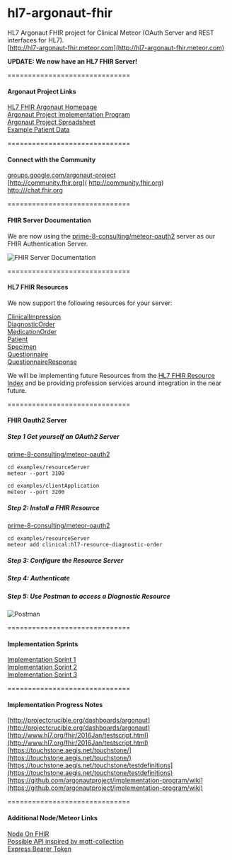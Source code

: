 # hl7-argonaut-fhir
HL7 Argonaut FHIR project for Clinical Meteor (OAuth Server and REST interfaces for HL7).    
[http://hl7-argonaut-fhir.meteor.com](http://hl7-argonaut-fhir.meteor.com)  

**UPDATE:  We now have an HL7 FHIR Server!**  


==============================
#### Argonaut Project Links

[HL7 FHIR Argonaut Homepage](http://argonautwiki.hl7.org/index.php?title=Main_Page)  
[Argonaut Project Implementation Program](http://www.hl7.org/documentcenter/public_temp_5CA28742-1C23-BA17-0CDCC42B408067A3/wg/argonaut/Argonaut%20Implementation%20Program%20Kickoff-24%20Feb%202015-v3.pdf)  
[Argonaut Project Spreadsheet](https://docs.google.com/spreadsheets/d/1mJRn7jHeED5SN-ZRhOh3V61wXmIKfaskQUF9nbUSkvY/edit)  
[Example Patient Data](http://hl7-fhir.github.io/overview-dev.html)  

==============================
#### Connect with the Community

[groups.google.com/argonaut-project](https://groups.google.com/forum/#!forum/argonaut-project)  
[http://community.fhir.org]( http://community.fhir.org)  
[http:///chat.fhir.org](http:///chat.fhir.org)

==============================
#### FHIR Server Documentation  

We are now using the [prime-8-consulting/meteor-oauth2](https://github.com/prime-8-consulting/meteor-oauth2) server as our FHIR Authentication Server.  

![FHIR Server Documentation](https://raw.githubusercontent.com/prime-8-consulting/meteor-oauth2/master/documentation/OAuthWebSequenceWithConfig.png)  


==============================
#### HL7 FHIR Resources  

We now support the following resources for your server:

[ClinicalImpression](https://github.com/clinical-meteor/hl7-resource-clinical-impression)  
[DiagnosticOrder](https://github.com/clinical-meteor/hl7-resource-diagnostic-order)  
[MedicationOrder](https://github.com/clinical-meteor/hl7-resource-medication-order)    
[Patient](https://github.com/clinical-meteor/hl7-resource-patient)  
[Specimen](https://github.com/clinical-meteor/hl7-resource-specimen)  
[Questionnaire](https://github.com/clinical-meteor/hl7-resource-questionnaire)  
[QuestionnaireResponse](https://github.com/clinical-meteor/hl7-resource-questionnaire-response)  


We will be implementing future Resources from the [HL7 FHIR Resource Index](https://www.hl7.org/fhir/resourcelist.html) and be providing profession services around integration in the near future.  

==============================
#### FHIR Oauth2 Server

##### Step 1  Get yourself an OAuth2 Server

[prime-8-consulting/meteor-oauth2](https://github.com/prime-8-consulting/meteor-oauth2)  

````
cd examples/resourceServer
meteor --port 3100

cd examples/clientApplication
meteor --port 3200
````

##### Step 2: Install a FHIR Resource

[prime-8-consulting/meteor-oauth2](https://github.com/prime-8-consulting/meteor-oauth2)  

````
cd examples/resourceServer
meteor add clinical:hl7-resource-diagnostic-order
````

##### Step 3:  Configure the Resource Server

##### Step 4:  Authenticate

##### Step 5:  Use Postman to access a Diagnostic Resource

![Postman](https://raw.githubusercontent.com/clinical-meteor/hl7-argonaut-fhir/master/screenshots/PostmanAccessFhirDiagnosticResource.png)





==============================
#### Implementation Sprints  

[Implementation Sprint 1](https://github.com/argonautproject/implementation-program/wiki/Implementation-Sprint-1)  
[Implementation Sprint 2](https://github.com/argonautproject/implementation-program/wiki/Implementation-Sprint-2)  
[Implementation Sprint 3](https://github.com/argonautproject/implementation-program/wiki/Implementation-Sprint-3)

==============================
#### Implementation Progress Notes

[http://projectcrucible.org/dashboards/argonaut](http://projectcrucible.org/dashboards/argonaut)  
[http://www.hl7.org/fhir/2016Jan/testscript.html](http://www.hl7.org/fhir/2016Jan/testscript.html)  
[https://touchstone.aegis.net/touchstone/](https://touchstone.aegis.net/touchstone/)  
[https://touchstone.aegis.net/touchstone/testdefinitions](https://touchstone.aegis.net/touchstone/testdefinitions)  
[https://github.com/argonautproject/implementation-program/wiki](https://github.com/argonautproject/implementation-program/wiki)  

==============================
#### Additional Node/Meteor Links

[Node On FHIR](https://github.com/medcafe/NodeOnFHIR)  
[Possible API inspired by mqtt-collection](https://atmospherejs.com/perak/mqtt-collection)  
[Express Bearer Token](https://www.npmjs.com/package/express-bearer-token)
